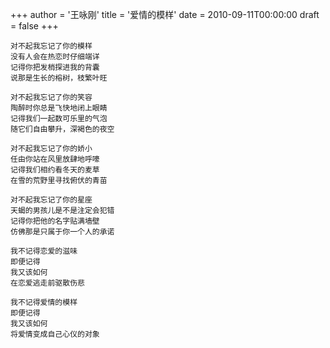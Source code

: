 +++
author = '王咏刚'
title = '爱情的模样'
date = 2010-09-11T00:00:00
draft = false
+++

<div class="poem">

```
对不起我忘记了你的模样
没有人会在热恋时仔细端详
记得你把发梢探进我的背囊
说那是生长的榕树，枝繁叶旺

对不起我忘记了你的笑容
陶醉时你总是飞快地闭上眼睛
记得我们一起数可乐里的气泡
随它们自由攀升，深褐色的夜空

对不起我忘记了你的娇小
任由你站在风里放肆地呼嚎
记得我们相约看冬天的麦草
在雪的荒野里寻找俯伏的青苗

对不起我忘记了你的星座
天蝎的男孩儿是不是注定会犯错
记得你把他的名字贴满墙壁
仿佛那是只属于你一个人的承诺

我不记得恋爱的滋味
即便记得
我又该如何
在恋爱逃走前驱散伤悲

我不记得爱情的模样
即便记得
我又该如何
将爱情变成自己心仪的对象
```

</div>
